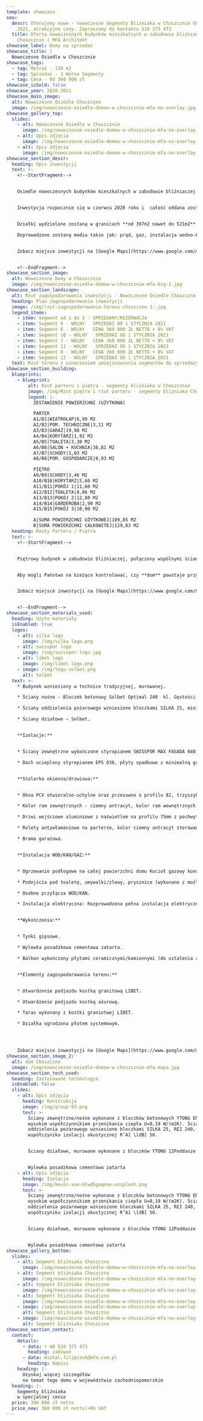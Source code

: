 ```yaml
---
template: showcase
seo:
  descr: Oferujemy nowe - nowoczesne Segmenty Bliźniaka w Choszcznie Odbiór wiosną
    2021, atrakcyjne ceny. Zapraszamy do kontaktu 510 375 473
  title: Oferta nowoczesnych budynków mieszkalnych w zabudowie bliźniaczej w
    Choszcznie | MFA Architekt
showcase_label: Domy na sprzedaż
showcase_title: |
  Nowoczesne Osiedle w Choszcznie
showcase_tags:
  - tag: Metraż - 130 m2
  - tag: Sprzedaż - 3 Wolne Segmenty
  - tag: Cena - Od 360 000 zł
showcase_isSold: false
showcase_year: 2020-2021
showcase_main_image:
  alt: Nowoczesne Osiedle Choszczno
  image: /img/nowoczesne-osiedle-domow-w-choszcznie-mfa-no-overlay.jpg
showcase_gallery_top:
  slides:
    - alt: Nowoczesne Osiedle w Choszcznie
      image: /img/nowoczesne-osiedle-domow-w-choszcznie-mfa-no-overlay-slider.jpg
    - alt: Opis zdjęcia
      image: /img/nowoczesne-osiedle-domow-w-choszcznie-mfa-no-overlay-slider-2.jpg
    - alt: Opis zdjęcia
      image: /img/nowoczesne-osiedle-domow-w-choszcznie-mfa-no-overlay-slider-3.jpg
showcase_section_descr:
  heading: Opis inwestycji
  text: >-
    <!--StartFragment-->


    Osiedle nowoczesnych budynków mieszkalnych w zabudowie bliźniaczej **w Choszcznie** będą się mieścić tuż przy granicy z Sołectwem Koplin **przy ulicy Fabrycznej**.


    Inwestycja rozpocznie się w czerwcu 2020 roku i  całość oddana zostanie (w stanie deweloperskim) z początkiem 2022 zgodnie z harmonogramem powstawania osiedla. **Powierzchnia użytkowa segmentów będzie wynosić po 110m2 każdy, a całkowita 130m2**.  


    Działki wydzielone zostaną w granicach **od 397m2 nawet do 521m2**. Komunikacja z drogą publiczną (ul. Fabryczna) poprzez wykonanie utwardzonej drogi wewnętrznej.\

    Doprowadzone zostaną media takie jak: prąd, gaz, instalacja wodno-kanalizacyjna. Na każdy z segmentów przypadają dwa miejsca parkingowe + jednostanowiskowy garaż. 


    Zobacz miejsce inwestycji na [Google Maps](https://www.google.com/maps/dir//53.1614603,15.4033109/@53.1618771,15.410825,758m/data=!3m1!1e3!4m2!4m1!3e0)


    <!--EndFragment-->
showcase_section_image:
  alt: Nowoczesne Domy w Choszcznie
  image: /img/nowoczesne-osiedle-domow-w-choszcznie-mfa-big-1.jpg
showcase_section_landscape:
  alt: Rzut zagospodarowania inwestycji - Nowoczesne Osiedle Choszczno
  heading: Plan zagospodarowania inwestycji
  image: /img/rzut-zagospodarowania-terenu-choszczno-1-.jpg
  legend_items:
    - item: Segment od 1 do 5 - SPRZEDANY/REZERWACJA
    - item: Segment 9 - WOLNY   SPRZEDAŻ OD 1 STYCZNIA 2021
    - item: Segment 6 - WOLNY   CENA 360 000 ZŁ NETTO + 8% VAT
    - item: Segment 10 - WOLNY   SPRZEDAŻ OD 1 STYCZNIA 2021
    - item: Segment 7 - WOLNY   CENA 360 000 ZŁ NETTO + 8% VAT
    - item: Segment 11 - WOLNY   SPRZEDAŻ OD 1 STYCZNIA 2021
    - item: Segment 8 - WOLNY   CENA 360 000 ZŁ NETTO + 8% VAT
    - item: Segment 12 - WOLNY   SPRZEDAŻ OD 1 STYCZNIA 2021
  text: Rzut terenu z oznaczeniem umiejscowienia segmentów do sprzedaży.
showcase_section_building:
  blueprints:
    - blueprint:
        alt: Rzut parteru i piętra - segmenty bliźniaka w Choszcznie
        image: /img/Rzut piętra i rzut parteru - segmenty blizniaka Choszczno MFA.png
        legend: |-
          ZESTAWIENIE POWIERZCHNI (UŻYTKOWA)

          PARTER
          A1/B1|WIATROŁAP|6,99 M2
          A2/B2|POM. TECHNICZNE|3,11 M2
          A3/B3|GARAŻ|19,98 M2
          A4/B4|KORYTARZ|1,92 M2
          A5/B5|TOALETA|3,30 M2
          A6/B6|SALON + KUCHNIA|36,81 M2
          A7/B7|SCHODY|1,03 M2
          A8/B8|POM. GOSPODARCZE|0,93 M2

          PIĘTRO
          A9/B9|SCHODY|3,46 M2
          A10/B10|KORYTARZ|5,60 M2
          A11/B11|POKÓJ 1|11,60 M2
          A12/B12|TOALETA|8,86 M2
          A13/B13|POKÓJ 2|12,80 M2
          A14/B14|GARDEROBA|2,90 M2
          A15/B15|POKÓJ 3|10,90 M2

          A|SUMA POWIERZCHNI UŻYTKOWEJ|109,85 M2
          B|SUMA POWIERZCHNI CAŁKOWITEJ|129,83 M2
  heading: Rzuty Parteru / Piętra
  text: >-
    <!--StartFragment-->


    Piętrowy budynek w zabudowie bliźniaczej, połączony wspólnymi ścianami przeciwpożarowymi w garażu. Ściany oddzielenia pożarowego zdylatowane, z zachowaniem wszystkich standardów warunków technicznych, jakim powinny odpowiadać tego typu budynki. Dach płaski, a w samym domu zostały ściśle oddzielone strefy dzienne i sypialniane. Segmenty charakteryzują się przede wszystkim dużymi, dobrze doświetlonymi wnętrzami. Sypialnie znajdują się zarówno we wschodnich, jak i zachodnich częściach, wejście zaś od wschodu. Salon i kuchnię znajdzie po stronie zachodniej. Łazienki zlokalizowane są na piętrze i na parterze. Pomieszczenie techniczne z piecem gazowym umieszczono przy jednostanowiskowym garażu.


    Aby mogli Państwo na bieżąco kontrolować, czy **dom** powstaje przy użyciu wcześniej zadeklarowanych materiałów, dostaną Państwo specyfikację materiałową budynku. Dzięki temu, sprawdzając i doglądając swoją **nieruchomość** w trakcie budowy, będziesz miał pewność wyłącznie najwyższej jakości wykonania.


    Zobacz miejsce inwestycji na [Google Maps](https://www.google.com/maps/dir//53.1614603,15.4033109/@53.1653996,15.4054193,1855m/data=!3m1!1e3!4m2!4m1!3e0)


    <!--EndFragment-->
showcase_section_materials_used:
  heading: Użyte materiały
  isEnabled: true
  logos:
    - alt: silka logo
      image: /img/silka logo.png
    - alt: swisspor logo
      image: /img/swisspor logo.jpg
    - alt: libet logo
      image: /img/libet logo.png
    - image: /img/logo-solbet.png
      alt: Solbet
  text: >-
    * Budynek wzniesiony w technice tradycyjnej, murowanej. 

    * Ściany nośne - Bloczek betonowy Solbet Optimal 240  kl. Gęstości 500, U- 0,52 W/(m2.K) ciepła.

    * Ściany oddzielenia pożarowego wzniesione bloczkami SILKA 25, minimum REI 60, o wysokim współczynniku izolacji akustycznej R’A1 \[dB] 50 .

    * Ściany działowe – Solbet.


    **Izolacje:** 


    * Ściany zewnętrzne wykończone styropianem SWISSPOR MAX FASADA 040, 20, o współczynniku przenikania ciepła 0,040 W/mK.

    * Dach ocieplony styropianem EPS 036, płyty spadkowe z minimalną grubością 20 cm.


    **Stolarka okienna/drzwiowa:**


    * Okna PCV otwieralno-uchylne oraz przesuwne o profilu 82, trzyszybowe, z parametrem redukcji hałasu do Rw=34db oraz współczynnikiem przenikania ciepła Uw 0,93 W/m2K.

    * Kolor ram zewnętrznych - ciemny antracyt, kolor ram wewnętrznych - biały.

    * Drzwi wejściowe aluminiowe z naświetlem na profilu 75mm z pochwytem.

    * Rolety antywłamaniowe na parterze, kolor ciemny antracyt sterowane automatycznie z wnętrza domu.

    * Brama garażowa.


    **Instalacja WOD/KAN/GAZ:** 


    * Ogrzewanie podłogowe na całej powierzchni domu Kocioł gazowy kondensacyjny dwu-funkcyjny.

    * Podejścia pod toaletę, umywalki/zlewy, prysznice (wykonane z możliwością zamontowania odpływów liniowych), wyposażenia kuchni.

    * Osobne przyłącza WOD/KAN.

    * Instalacja elektryczna: Rozprowadzona pełna instalacja elektryczna po całej powierzchni domu Gniazda TV/SAT/INTERNET w każdym pokoju użytkowym.


    **Wykończenia:**


    * Tynki gipsowe.

    * Wylewka posadzkowa cementowa zatarta.

    * Balkon wykończony płytami ceramicznymi/kamiennymi (do ustalenia z inwestorem).


    **Elementy zagospodarowania terenu:**


    * Utwardzenie podjazdu kostką granitową LIBET.

    * Utwardzenie podjazdu kostką ażurową.

    * Taras wykonany z kostki graniotwej LIBET.

    * Działka ogrodzona płotem systemowym.




    Zobacz miejsce inwestycji na [Google Maps](https://www.google.com/maps/dir//53.1614603,15.4033109/@53.1653996,15.4054193,1855m/data=!3m1!1e3!4m2!4m1!3e0)
showcase_section_image_2:
  alt: dom Choszczno
  image: /img/nowoczesne-osiedle-domow-w-choszcznie-mfa-mapa.jpg
showcase_section_tech_used:
  heading: Zastosowane technologie
  isEnabled: false
  slides:
    - alt: Opis zdjęcia
      heading: Konstrukcja
      image: /img/group-93.png
      text: >-
        Ściany zewnętrzne/nośne wykonane z bloczków betonowych YTONG ENERGA 24 z
        wysokim współczynnikiem przenikania ciepła U=0,19 W/(m2K). Ściany
        oddzielenia pożarowego wzniesione bloczkami SILKA 25, REI 240, o wysokim
        współczyniku izolacji akustycznej R’A1 \[dB] 50.


        Ściany działowe, murowane wykonane z bloczków YTONG 12Poddasze wykończone płytami GK


        Wylewka posadzkowa cementowa zatarta
    - alt: Opis zdjęcia
      heading: Izolacja
      image: /img/kevin-xue-blwd5gaqmue-unsplash.png
      text: >-
        Ściany zewnętrzne/nośne wykonane z bloczków betonowych YTONG ENERGA 24 z
        wysokim współczynnikiem przenikania ciepła U=0,19 W/(m2K). Ściany
        oddzielenia pożarowego wzniesione bloczkami SILKA 25, REI 240, o wysokim
        współczyniku izolacji akustycznej R’A1 \[dB] 50.


        Ściany działowe, murowane wykonane z bloczków YTONG 12Poddasze wykończone płytami GK


        Wylewka posadzkowa cementowa zatarta
showcase_gallery_bottom:
  slides:
    - alt: Segment bliźniaka Choszczno
      image: /img/nowoczesne-osiedle-domow-w-choszcznie-mfa-no-overlay-slider.jpg
    - alt: Segment bliźniaka Choszczno
      image: /img/nowoczesne-osiedle-domow-w-choszcznie-mfa-no-overlay-slider-2.jpg
    - alt: Segment bliźniaka Choszczno
      image: /img/nowoczesne-osiedle-domow-w-choszcznie-mfa-no-overlay-slider-3.jpg
    - alt: Segment bliźniaka Choszczno
      image: /img/nowoczesne-osiedle-domow-w-choszcznie-mfa-no-overlay-slider-5.jpg
    - image: /img/nowoczesne-osiedle-domow-w-choszcznie-mfa-no-overlay-slider-6.jpg
      alt: Segment bliźniaka Choszczno
    - image: /img/nowoczesne-osiedle-domow-w-choszcznie-mfa-no-overlay-slider-8.jpg
      alt: Segment bliźniaka Choszczno
showcase_section_contact:
  contact:
    details:
      - data: + 48 510 375 473
        heading: zadzwoń
      - data: michal.filipczuk@mfa.com.pl
        heading: Napisz
    heading: |-
      Uzyskaj więcej szczegółów
      na temat tego domu w województwie zachodniopomorskim
  heading: |-
    Segmenty bliźniaka
    w specjalnej cenie
  price: 390 000 zł netto
  price_new: 360 000 zł netto|+8% VAT
---
```

